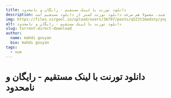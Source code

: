 ```yaml
---
title: دانلود تورنت با لینک مستقیم - رایگان و نامحدود
description: یلی وقت ها پیش اومده که فایل تورنتی که میخوایم دانلود کنیم ناقص باشه و یا نگران این باشیم که فایل ها ویروسی باشند، معمولا هم سرعت دانلود تورنت کمتر از دانلود مستقیم است.
img: https://files.virgool.io/upload/users/36797/posts/q523t2medzny/ynpwpr4avji8.png
alt: دانلود تورنت با لینک مستقیم - رایگان و نامحدود
slug: torrent-direct-download
author:
  name: mahdi gosyan
  bio: mahdi gosyan
tags:
  - vue  
---
```

<h1 class="has-text-centered title is-1">دانلود تورنت با لینک مستقیم - رایگان و نامحدود</h1>
